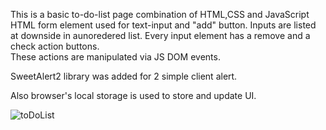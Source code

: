 This is a basic to-do-list page combination of HTML,CSS and JavaScript
HTML form element used for text-input and "add" button. Inputs are listed at downside in aunoredered list.
Every input element has a remove and a check action buttons.  
These actions are manipulated via JS DOM events.

SweetAlert2 library was added for 2 simple client alert.

Also browser's local storage is used to store and update UI.   

![toDoList](https://user-images.githubusercontent.com/118939083/215289531-9077e0ff-2b70-4104-b044-916ce1e617a7.gif)
